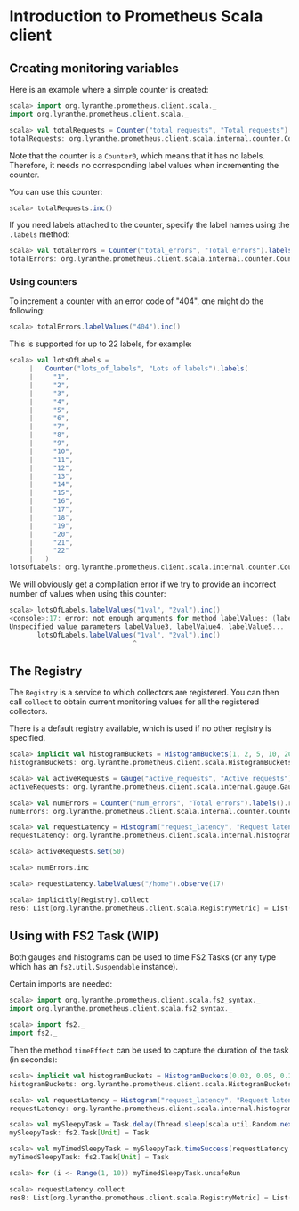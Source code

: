 # Introduction to Prometheus Scala client

## Creating monitoring variables

Here is an example where a simple counter is created:

```scala
scala> import org.lyranthe.prometheus.client.scala._
import org.lyranthe.prometheus.client.scala._

scala> val totalRequests = Counter("total_requests", "Total requests").labels()
totalRequests: org.lyranthe.prometheus.client.scala.internal.counter.Counter0 = Counter0(total_requests)()
```

Note that the counter is a `Counter0`, which means that it
has no labels. Therefore, it needs no corresponding label values
when incrementing the counter.

You can use this counter:

```scala
scala> totalRequests.inc()
```

If you need labels attached to the counter, specify the label names using
the `.labels` method:

```scala
scala> val totalErrors = Counter("total_errors", "Total errors").labels("code")
totalErrors: org.lyranthe.prometheus.client.scala.internal.counter.Counter1 = Counter1(total_errors)(code)
```

### Using counters

To increment a counter with an error code of "404", one might
do the following:

```scala
scala> totalErrors.labelValues("404").inc()
```

This is supported for up to 22 labels, for example:

```scala
scala> val lotsOfLabels =
     |   Counter("lots_of_labels", "Lots of labels").labels(
     |     "1",
     |     "2",
     |     "3",
     |     "4",
     |     "5",
     |     "6",
     |     "7",
     |     "8",
     |     "9",
     |     "10",
     |     "11",
     |     "12",
     |     "13",
     |     "14",
     |     "15",
     |     "16",
     |     "17",
     |     "18",
     |     "19",
     |     "20",
     |     "21",
     |     "22"
     |   )
lotsOfLabels: org.lyranthe.prometheus.client.scala.internal.counter.Counter22 = Counter22(lots_of_labels)(1,2,3,4,5,6,7,8,9,10,11,12,13,14,15,16,17,18,19,20,21,22)
```

We will obviously get a compilation error if we try to provide an incorrect
number of values when using this counter:

```scala
scala> lotsOfLabels.labelValues("1val", "2val").inc()
<console>:17: error: not enough arguments for method labelValues: (labelValue1: String, labelValue2: String, labelValue3: String, labelValue4: String, labelValue5: String, labelValue6: String, labelValue7: String, labelValue8: String, labelValue9: String, labelValue10: String, labelValue11: String, labelValue12: String, labelValue13: String, labelValue14: String, labelValue15: String, labelValue16: String, labelValue17: String, labelValue18: String, labelValue19: String, labelValue20: String, labelValue21: String, labelValue22: String)org.lyranthe.prometheus.client.scala.internal.counter.LabelledCounter.
Unspecified value parameters labelValue3, labelValue4, labelValue5...
       lotsOfLabels.labelValues("1val", "2val").inc()
                               ^
```

## The Registry

The `Registry` is a service to which collectors are registered. You can
then call `collect` to obtain current monitoring values for all the
registered collectors.

There is a default registry available, which is used if no other registry
is specified.

```scala
scala> implicit val histogramBuckets = HistogramBuckets(1, 2, 5, 10, 20, 50, 100)
histogramBuckets: org.lyranthe.prometheus.client.scala.HistogramBuckets{val buckets: List[Double]} = org.lyranthe.prometheus.client.scala.HistogramBuckets$$anon$1@7309cfe3

scala> val activeRequests = Gauge("active_requests", "Active requests").labels().register
activeRequests: org.lyranthe.prometheus.client.scala.internal.gauge.Gauge0 = Gauge0(active_requests)()

scala> val numErrors = Counter("num_errors", "Total errors").labels().register
numErrors: org.lyranthe.prometheus.client.scala.internal.counter.Counter0 = Counter0(num_errors)()

scala> val requestLatency = Histogram("request_latency", "Request latency").labels("path").register
requestLatency: org.lyranthe.prometheus.client.scala.internal.histogram.Histogram1 = Histogram1(request_latency, List(1.0, 2.0, 5.0, 10.0, 20.0, 50.0, 100.0, Infinity))(path)

scala> activeRequests.set(50)

scala> numErrors.inc

scala> requestLatency.labelValues("/home").observe(17)

scala> implicitly[Registry].collect
res6: List[org.lyranthe.prometheus.client.scala.RegistryMetric] = List(RegistryMetric(active_requests,List(),50.0), RegistryMetric(num_errors,List(),1.0), RegistryMetric(request_latency_total,List((path,/home)),17.0), RegistryMetric(request_latency_sum,List((path,/home)),1.0), RegistryMetric(request_latency_bucket,List((le,1.0), (path,/home)),0.0), RegistryMetric(request_latency_bucket,List((le,2.0), (path,/home)),0.0), RegistryMetric(request_latency_bucket,List((le,5.0), (path,/home)),0.0), RegistryMetric(request_latency_bucket,List((le,10.0), (path,/home)),0.0), RegistryMetric(request_latency_bucket,List((le,20.0), (path,/home)),1.0), RegistryMetric(request_latency_bucket,List((le,50.0), (path,/home)),1.0), RegistryMetric(request_latency_bucket,List((le,100.0), (path,/home)),1.0), Reg...
```

## Using with FS2 Task (WIP)

Both gauges and histograms can be used to time FS2 Tasks (or any type which has an `fs2.util.Suspendable` instance).

Certain imports are needed:

```scala
scala> import org.lyranthe.prometheus.client.scala.fs2_syntax._
import org.lyranthe.prometheus.client.scala.fs2_syntax._

scala> import fs2._
import fs2._
```

Then the method `timeEffect` can be used to capture the duration of the task (in seconds):

```scala
scala> implicit val histogramBuckets = HistogramBuckets(0.02, 0.05, 0.1, 0.2, 0.5, 1.0)
histogramBuckets: org.lyranthe.prometheus.client.scala.HistogramBuckets{val buckets: List[Double]} = org.lyranthe.prometheus.client.scala.HistogramBuckets$$anon$1@7f20184b

scala> val requestLatency = Histogram("request_latency", "Request latency").labels("path").register
requestLatency: org.lyranthe.prometheus.client.scala.internal.histogram.Histogram1 = Histogram1(request_latency, List(0.02, 0.05, 0.1, 0.2, 0.5, 1.0, Infinity))(path)

scala> val mySleepyTask = Task.delay(Thread.sleep(scala.util.Random.nextInt(1200)))
mySleepyTask: fs2.Task[Unit] = Task

scala> val myTimedSleepyTask = mySleepyTask.timeSuccess(requestLatency.labelValues("/a_path"))
myTimedSleepyTask: fs2.Task[Unit] = Task

scala> for (i <- Range(1, 10)) myTimedSleepyTask.unsafeRun

scala> requestLatency.collect
res8: List[org.lyranthe.prometheus.client.scala.RegistryMetric] = List(RegistryMetric(request_latency_total,List((path,/a_path)),6.116263814), RegistryMetric(request_latency_sum,List((path,/a_path)),9.0), RegistryMetric(request_latency_bucket,List((le,0.02), (path,/a_path)),0.0), RegistryMetric(request_latency_bucket,List((le,0.05), (path,/a_path)),1.0), RegistryMetric(request_latency_bucket,List((le,0.1), (path,/a_path)),1.0), RegistryMetric(request_latency_bucket,List((le,0.2), (path,/a_path)),1.0), RegistryMetric(request_latency_bucket,List((le,0.5), (path,/a_path)),3.0), RegistryMetric(request_latency_bucket,List((le,1.0), (path,/a_path)),7.0), RegistryMetric(request_latency_bucket,List((le,+Inf), (path,/a_path)),9.0))
```
